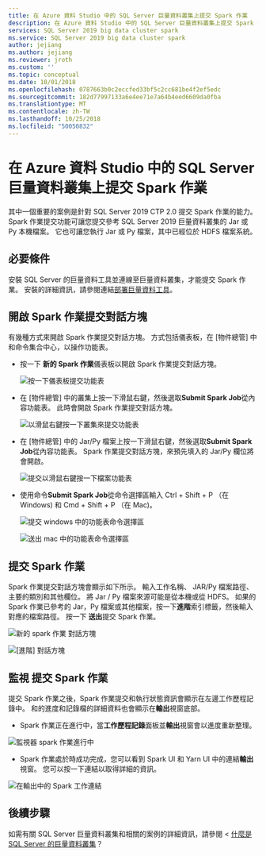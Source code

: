 ```yaml
---
title: 在 Azure 資料 Studio 中的 SQL Server 巨量資料叢集上提交 Spark 作業
description: 在 Azure 資料 Studio 中的 SQL Server 巨量資料叢集上提交 Spark 作業
services: SQL Server 2019 big data cluster spark
ms.service: SQL Server 2019 big data cluster spark
author: jejiang
ms.author: jejiang
ms.reviewer: jroth
ms.custom: ''
ms.topic: conceptual
ms.date: 10/01/2018
ms.openlocfilehash: 0787663b0c2eccfed33bf5c2cc681be4f2ef5edc
ms.sourcegitcommit: 182d77997133a6e4ee71e7a64b4eed6609da0fba
ms.translationtype: MT
ms.contentlocale: zh-TW
ms.lasthandoff: 10/25/2018
ms.locfileid: "50050832"
---
```

# <a name="submit-spark-job-on-sql-server-big-data-clusters-in-azure-data-studio"></a>在 Azure 資料 Studio 中的 SQL Server 巨量資料叢集上提交 Spark 作業

其中一個重要的案例是針對 SQL Server 2019 CTP 2.0 提交 Spark 作業的能力。 Spark 作業提交功能可讓您提交參考 SQL Server 2019 巨量資料叢集的 Jar 或 Py 本機檔案。 它也可讓您執行 Jar 或 Py 檔案，其中已經位於 HDFS 檔案系統。 

## <a name="prerequisite"></a>必要條件 
安裝 SQL Server 的巨量資料工具並連線至巨量資料叢集，才能提交 Spark 作業。 安裝的詳細資訊，請參閱連結[部署巨量資料工具](deploy-big-data-tools.md)。

## <a name="open-spark-job-submission-dialog"></a>開啟 Spark 作業提交對話方塊
有幾種方式來開啟 Spark 作業提交對話方塊。 方式包括儀表板，在 [物件總管] 中和命令集合中心，以操作功能表。

+ 按一下 **新的 Spark 作業**儀表板以開啟 Spark 作業提交對話方塊。

    ![按一下儀表板提交功能表 ](./media/submit-spark-job/new-spark-job.png)
 
+ 在 [物件總管] 中的叢集上按一下滑鼠右鍵，然後選取**Submit Spark Job**從內容功能表。 此時會開啟 Spark 作業提交對話方塊。  
 
    ![以滑鼠右鍵按一下叢集來提交功能表](./media/submit-spark-job/submit-spark-job.png)

+ 在 [物件總管] 中的 Jar/Py 檔案上按一下滑鼠右鍵，然後選取**Submit Spark Job**從內容功能表。 Spark 作業提交對話方塊，來預先填入的 Jar/Py 欄位將會開啟。 
 
    ![提交以滑鼠右鍵按一下檔案功能表](./media/submit-spark-job/submit-spark-job-2.png)

+ 使用命令**Submit Spark Job**從命令選擇區輸入 Ctrl + Shift + P （在 Windows) 和 Cmd + Shift + P （在 Mac)。

    ![提交 windows 中的功能表命令選擇區](./media/submit-spark-job/submit-spark-job-3.png)

    ![送出 mac 中的功能表命令選擇區](./media/submit-spark-job/submit-spark-job-4.png)
  
 
## <a name="submit-spark-job"></a>提交 Spark 作業 
Spark 作業提交對話方塊會顯示如下所示。 輸入工作名稱、 JAR/Py 檔案路徑、 主要的類別和其他欄位。 將 Jar / Py 檔案來源可能是從本機或從 HDFS。 如果的 Spark 作業已參考的 Jar，Py 檔案或其他檔案，按一下**進階**索引標籤，然後輸入對應的檔案路徑。 按一下 **送出**提交 Spark 作業。
 
![新的 spark 作業 對話方塊](./media/submit-spark-job/submit-spark-job-section.png)

![[進階] 對話方塊](./media/submit-spark-job/submit-spark-job-section-1.png)

## <a name="monitor-spark-job-submission"></a>監視 提交 Spark 作業
提交 Spark 作業之後，Spark 作業提交和執行狀態資訊會顯示在左邊工作歷程記錄中。 和的進度和記錄檔的詳細資料也會顯示在**輸出**視窗底部。
+ Spark 作業正在進行中，當**工作歷程記錄**面板並**輸出**視窗會以進度重新整理。

![監視器 spark 作業進行中](./media/submit-spark-job/monitor-spark-job-submission.png)

+ Spark 作業處於時成功完成，您可以看到 Spark UI 和 Yarn UI 中的連結**輸出**視窗。 您可以按一下連結以取得詳細的資訊。

![在輸出中的 Spark 工作連結](./media/submit-spark-job/monitor-spark-job-submission-2.png)

## <a name="next-steps"></a>後續步驟
如需有關 SQL Server 巨量資料叢集和相關的案例的詳細資訊，請參閱 <<c0> [ 什麼是 SQL Server 的巨量資料叢集](big-data-cluster-overview.md)？

